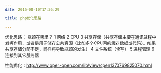 ```yaml
---
date: 2015-08-10T17:36:29

title: php优化思路

---
```


优化思路：
    瓶颈在哪里？
    1     网络
    2    CPU
    3    共享存储（共享存储主要在通讯进程中发挥作用，或者是用于储存公共资源（比如多个CPU间的缓存数据或代码）。如果共享存储分配不足，同样将导致瓶颈的发生）
    4    文件系统（读写）
    5    进程管理
    6    连接到其它服务器

性能优化：http://www.open-open.com/lib/view/open1370769825070.html
